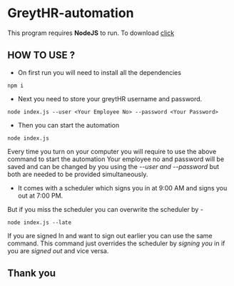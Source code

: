 # GreytHR-automation
This program requires **NodeJS** to run.
To download [click](https://nodejs.org/dist/v14.15.3/node-v14.15.3-x64.msi)

## HOW TO USE ?

- On first run you will need to install all the dependencies
```
npm i
```

- Next you need to store your greytHR username and password.

```
node index.js --user <Your Employee No> --password <Your Password>
```

- Then you can start the automation 
```
node index.js
```
Every time you turn on your computer you will require to use the above command to start the automation
Your employee no and password will be saved and can be changed by you using the *--user and --password* but both are needed to be provided simultaneously.

- It comes with a scheduler which signs you in at 9:00 AM and signs you out at 7:00 PM.

But if you miss the scheduler you can overwrite the scheduler by -

```
node index.js --late
```

If you are signed In and want to sign out earlier you can use the same command.
This command just overrides the scheduler by *signing you* in if you are *signed out* and vice versa.

## Thank you
